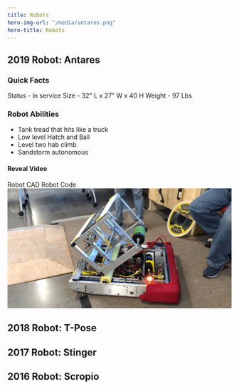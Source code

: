 ```yaml
---
title: Robots
hero-img-url: "/media/antares.png"
hero-title: Robots
---
```


## 2019 Robot: Antares
### Quick Facts
Status - In service
Size - 32" L x 27" W x 40 H
Weight - 97 Lbs 
### Robot Abilities
* Tank tread that hits like a truck
* Low level Hatch and Ball
* Level two hab climb
* Sandstorm autonomous
#### Reveal Video
Robot CAD
Robot Code
![2019 Robot: Antares](/media/antares.png)


## 2018 Robot: T-Pose

## 2017 Robot: Stinger

## 2016 Robot: Scropio